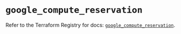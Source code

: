 # `google_compute_reservation`

Refer to the Terraform Registry for docs: [`google_compute_reservation`](https://registry.terraform.io/providers/hashicorp/google/6.45.0/docs/resources/compute_reservation).
